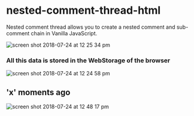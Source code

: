 # nested-comment-thread-html

Nested comment thread allows you to create a nested comment and sub-comment chain in Vanilla JavaScript.

![screen shot 2018-07-24 at 12 25 34 pm](https://user-images.githubusercontent.com/23554810/43121964-1b9a5e8a-8f3d-11e8-8d2e-bd119a7124f1.png)



### All this data is stored in the WebStorage of the browser

![screen shot 2018-07-24 at 12 24 58 pm](https://user-images.githubusercontent.com/23554810/43122027-4ca579a6-8f3d-11e8-8ddc-61df447d33c9.png)

## 'x' moments ago

![screen shot 2018-07-24 at 12 48 17 pm](https://user-images.githubusercontent.com/23554810/43122810-e7849b76-8f3f-11e8-9848-104bd798179d.png)


